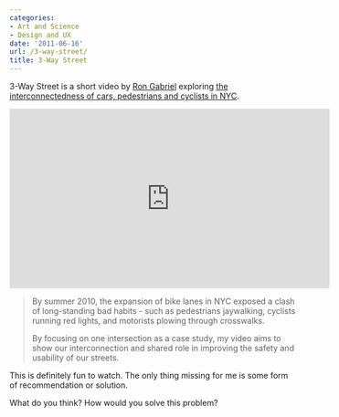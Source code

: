 ```yaml
---
categories:
- Art and Science
- Design and UX
date: '2011-06-16'
url: /3-way-street/
title: 3-Way Street
---
```


3-Way Street is a short video by <a href="http://blog.ronconcocacola.com/">Ron Gabriel</a> exploring <a href="http://vimeo.com/24572222">the interconnectedness of cars, pedestrians and cyclists in NYC</a>.

<p align="center"><div class="fluid-vids"><iframe src="https://player.vimeo.com/video/24572222?byline=0" width="560" height="315" frameborder="0"></iframe></div></p>

<blockquote>By summer 2010, the expansion of bike lanes in NYC exposed a clash of long-standing bad habits - such as pedestrians jaywalking, cyclists running red lights, and motorists plowing through crosswalks.

By focusing on one intersection as a case study, my video aims to show our interconnection and shared role in improving the safety and usability of our streets.
</blockquote>

This is definitely fun to watch. The only thing missing for me is some form of recommendation or solution.

What do you think? How would you solve this problem?